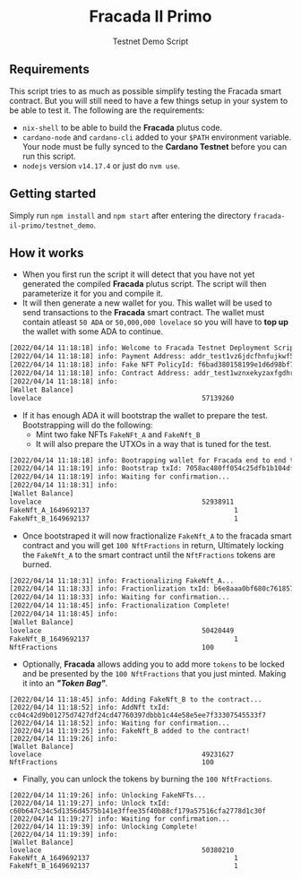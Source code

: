 <h1 align="center">
  Fracada Il Primo
</h1>
<p align="center">Testnet Demo Script</p>

## Requirements

This script tries to as much as possible simplify testing the Fracada smart contract. But you will still need to have a few things setup in your system to be able to test it. The following are the requirements:

- `nix-shell` to be able to build the **Fracada** plutus code.
- `cardano-node` and `cardano-cli` added to your `$PATH` environment variable. Your node must be fully synced to the **Cardano Testnet** before you can run this script.
- `nodejs` version `v14.17.4` or just do `nvm use`.

## Getting started

Simply run `npm install` and `npm start` after entering the directory `fracada-il-primo/testnet_demo`.

## How it works

- When you first run the script it will detect that you have not yet generated the compiled **Fracada** plutus script. The script will then parameterize it for you and compile it.
- It will then generate a new wallet for you. This wallet will be used to send transactions to the **Fracada** smart contract. The wallet must contain atleast `50 ADA` or `50,000,000 lovelace` so you will have to **top up** the wallet with some ADA to continue.

```bash
[2022/04/14 11:18:18] info: Welcome to Fracada Testnet Deployment Script
[2022/04/14 11:18:18] info: Payment Address: addr_test1vz6jdcfhnfujkwf50hsgzgqguk8p0vgfmgttcxkg9sl203gty6fw0
[2022/04/14 11:18:18] info: Fake NFT PolicyId: f6bad380158199e1d6d98bf7b6deb642249157521da7333e9353b7ec
[2022/04/14 11:18:18] info: Contract Address: addr_test1wznxekyzaxfgdhrw0glsqavked23ue0uteyxc5s4cvd4mksvk5cg3
[2022/04/14 11:18:18] info: 
[Wallet Balance] 
lovelace                                        57139260
```

- If it has enough ADA it will bootstrap the wallet to prepare the test. Bootstrapping will do the following:
  - Mint two fake NFTs `FakeNFt_A` and `FakeNft_B`
  - It will also prepare the UTXOs in a way that is tuned for the test.

```bash
[2022/04/14 11:18:18] info: Bootrapping wallet for Fracada end to end test...
[2022/04/14 11:18:19] info: Bootstrap txId: 7058ac480ff054c25dfb1b104df95de0601295c31c944556f9345d904147e3d3
[2022/04/14 11:18:19] info: Waiting for confirmation...
[2022/04/14 11:18:31] info: 
[Wallet Balance] 
lovelace                                        52938911
FakeNft_A_1649692137                                    1
FakeNft_B_1649692137                                    1
```

- Once bootstraped it will now fractionalize `FakeNft_A` to the fracada smart contract and you will get `100 NftFractions` in return, Ultimately locking the `FakeNft_A` to the smart contract until the `NftFractions` tokens are burned.

```bash
[2022/04/14 11:18:31] info: Fractionalizing FakeNft_A...
[2022/04/14 11:18:33] info: Fractionlization txId: b6e8aaa0bf680c761857a6db35fb1f9c14dab54bc99341a653c9625793a039b7
[2022/04/14 11:18:33] info: Waiting for confirmation...
[2022/04/14 11:18:45] info: Fractionalization Complete!
[2022/04/14 11:18:45] info: 
[Wallet Balance] 
lovelace                                        50420449
FakeNft_B_1649692137                                    1
NftFractions                                    100
```

- Optionally, **Fracada** allows adding you to add more `tokens` to be locked and be presented by the `100 NftFractions` that you just minted. Making it into an ***"Token Bag"***. 

```
[2022/04/14 11:18:45] info: Adding FakeNft_B to the contract...
[2022/04/14 11:18:52] info: AddNft txId: cc04c42d9b01275d7427df24cd47760397dbbb1c44e58e5ee7f33307545533f7
[2022/04/14 11:18:52] info: Waiting for confirmation...
[2022/04/14 11:19:25] info: FakeNft_B added to the contract!
[2022/04/14 11:19:26] info: 
[Wallet Balance] 
lovelace                                        49231627
NftFractions                                    100
```

- Finally, you can unlock the tokens by burning the `100 NftFractions`.

```shell
[2022/04/14 11:19:26] info: Unlocking FakeNFTs...
[2022/04/14 11:19:27] info: Unlock txId: c60b647c34c5d1356d4575b141e3ffee35f40b88cf179a57516cfa2778d1c30f
[2022/04/14 11:19:27] info: Waiting for confirmation...
[2022/04/14 11:19:39] info: Unlocking Complete!
[2022/04/14 11:19:39] info: 
[Wallet Balance] 
lovelace                                        50380210
FakeNft_A_1649692137                                    1
FakeNft_B_1649692137                                    1
```
